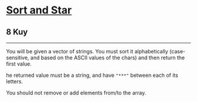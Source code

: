 <h1><a href="https://www.codewars.com/kata/57cfdf34902f6ba3d300001e">Sort and Star</a></h1>
<h2>8 Kuy</h2>
<hr/>
<p>You will be given a vector of strings. You must sort it alphabetically 
(case-sensitive, and based on the ASCII values of the chars) and then return the first value.</p>
<p>he returned value must be a string, and have <code>"***"</code> between each of its letters.</p>
<p>You should not remove or add elements from/to the array.</p>